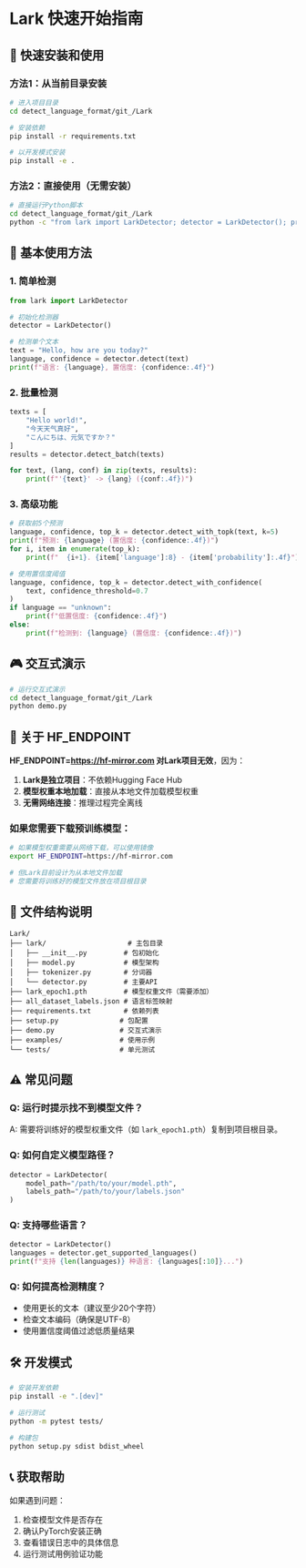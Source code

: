 # Lark 快速开始指南

## 🚀 快速安装和使用

### 方法1：从当前目录安装
```bash
# 进入项目目录
cd detect_language_format/git_/Lark

# 安装依赖
pip install -r requirements.txt

# 以开发模式安装
pip install -e .
```

### 方法2：直接使用（无需安装）
```bash
# 直接运行Python脚本
cd detect_language_format/git_/Lark
python -c "from lark import LarkDetector; detector = LarkDetector(); print(detector.detect('Hello world'))"
```

## 📝 基本使用方法

### 1. 简单检测
```python
from lark import LarkDetector

# 初始化检测器
detector = LarkDetector()

# 检测单个文本
text = "Hello, how are you today?"
language, confidence = detector.detect(text)
print(f"语言: {language}, 置信度: {confidence:.4f}")
```

### 2. 批量检测
```python
texts = [
    "Hello world!",
    "今天天气真好",
    "こんにちは、元気ですか？"
]
results = detector.detect_batch(texts)

for text, (lang, conf) in zip(texts, results):
    print(f"'{text}' -> {lang} ({conf:.4f})")
```

### 3. 高级功能
```python
# 获取前5个预测
language, confidence, top_k = detector.detect_with_topk(text, k=5)
print(f"预测: {language} (置信度: {confidence:.4f})")
for i, item in enumerate(top_k):
    print(f"  {i+1}. {item['language']:8} - {item['probability']:.4f}")

# 使用置信度阈值
language, confidence, top_k = detector.detect_with_confidence(
    text, confidence_threshold=0.7
)
if language == "unknown":
    print(f"低置信度: {confidence:.4f}")
else:
    print(f"检测到: {language} (置信度: {confidence:.4f})")
```

## 🎮 交互式演示

```bash
# 运行交互式演示
cd detect_language_format/git_/Lark
python demo.py
```

## 🔧 关于 HF_ENDPOINT

**HF_ENDPOINT=https://hf-mirror.com 对Lark项目无效**，因为：

1. **Lark是独立项目**：不依赖Hugging Face Hub
2. **模型权重本地加载**：直接从本地文件加载模型权重
3. **无需网络连接**：推理过程完全离线

### 如果您需要下载预训练模型：
```bash
# 如果模型权重需要从网络下载，可以使用镜像
export HF_ENDPOINT=https://hf-mirror.com

# 但Lark目前设计为从本地文件加载
# 您需要将训练好的模型文件放在项目根目录
```

## 📁 文件结构说明

```
Lark/
├── lark/                    # 主包目录
│   ├── __init__.py         # 包初始化
│   ├── model.py            # 模型架构
│   ├── tokenizer.py        # 分词器
│   └── detector.py         # 主要API
├── lark_epoch1.pth         # 模型权重文件（需要添加）
├── all_dataset_labels.json # 语言标签映射
├── requirements.txt        # 依赖列表
├── setup.py               # 包配置
├── demo.py                # 交互式演示
├── examples/              # 使用示例
└── tests/                 # 单元测试
```

## ⚠️ 常见问题

### Q: 运行时提示找不到模型文件？
A: 需要将训练好的模型权重文件（如 `lark_epoch1.pth`）复制到项目根目录。

### Q: 如何自定义模型路径？
```python
detector = LarkDetector(
    model_path="/path/to/your/model.pth",
    labels_path="/path/to/your/labels.json"
)
```

### Q: 支持哪些语言？
```python
detector = LarkDetector()
languages = detector.get_supported_languages()
print(f"支持 {len(languages)} 种语言: {languages[:10]}...")
```

### Q: 如何提高检测精度？
- 使用更长的文本（建议至少20个字符）
- 检查文本编码（确保是UTF-8）
- 使用置信度阈值过滤低质量结果

## 🛠️ 开发模式

```bash
# 安装开发依赖
pip install -e ".[dev]"

# 运行测试
python -m pytest tests/

# 构建包
python setup.py sdist bdist_wheel
```

## 📞 获取帮助

如果遇到问题：
1. 检查模型文件是否存在
2. 确认PyTorch安装正确
3. 查看错误日志中的具体信息
4. 运行测试用例验证功能

